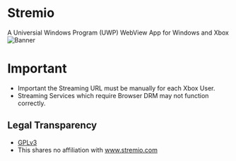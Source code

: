 # Stremio 
A Universial Windows Program (UWP) WebView App for Windows and Xbox
![Banner](https://github.com/Misunderstood-Wookiee/Stremio-UWP/assets/22002023/a7291857-0935-4067-a2db-03fb7adaae33)
# Important
- Important the Streaming URL must be manually for each Xbox User.
- Streaming Services which require Browser DRM may not function correctly.
## Legal Transparency
- [GPLv3](https://choosealicense.com/licenses/gpl-3.0/)
- This shares no affiliation with www.stremio.com

